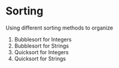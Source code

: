 # Sorting
Using different sorting methods to organize 
1. Bubblesort for Integers
2. Bubblesort for Strings
3. Quicksort for Integers
4. Quicksort for Strings
